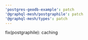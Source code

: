 ```yaml
---
'postgres-geodb-example': patch
'@graphql-mesh/postgraphile': patch
'@graphql-mesh/types': patch
---
```


fix(postgraphile): caching
